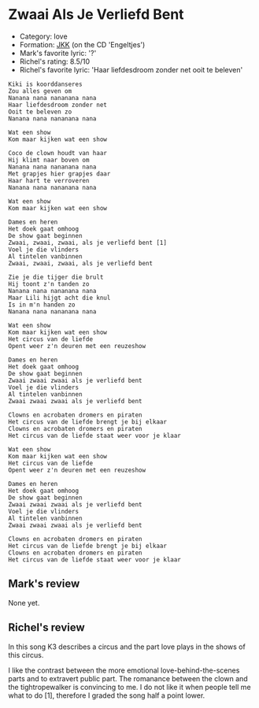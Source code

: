 # Zwaai Als Je Verliefd Bent

 * Category: love
 * Formation: [JKK](Jkk.md) (on the CD 'Engeltjes')
 * Mark's favorite lyric: '?'
 * Richel's rating: 8.5/10
 * Richel's favorite lyric: 'Haar liefdesdroom zonder net ooit te beleven'



```
Kiki is koorddanseres
Zou alles geven om
Nanana nana nananana nana
Haar liefdesdroom zonder net
Ooit te beleven zo
Nanana nana nananana nana

Wat een show
Kom maar kijken wat een show

Coco de clown houdt van haar
Hij klimt naar boven om
Nanana nana nananana nana
Met grapjes hier grapjes daar
Haar hart te verroveren
Nanana nana nananana nana

Wat een show
Kom maar kijken wat een show

Dames en heren
Het doek gaat omhoog
De show gaat beginnen
Zwaai, zwaai, zwaai, als je verliefd bent [1]
Voel je die vlinders
Al tintelen vanbinnen
Zwaai, zwaai, zwaai, als je verliefd bent

Zie je die tijger die brult
Hij toont z'n tanden zo
Nanana nana nananana nana
Maar Lili hijgt acht die knul
Is in m'n handen zo
Nanana nana nananana nana

Wat een show
Kom maar kijken wat een show
Het circus van de liefde
Opent weer z'n deuren met een reuzeshow

Dames en heren
Het doek gaat omhoog
De show gaat beginnen
Zwaai zwaai zwaai als je verliefd bent
Voel je die vlinders
Al tintelen vanbinnen
Zwaai zwaai zwaai als je verliefd bent

Clowns en acrobaten dromers en piraten
Het circus van de liefde brengt je bij elkaar
Clowns en acrobaten dromers en piraten
Het circus van de liefde staat weer voor je klaar

Wat een show
Kom maar kijken wat een show
Het circus van de liefde
Opent weer z'n deuren met een reuzeshow

Dames en heren
Het doek gaat omhoog
De show gaat beginnen
Zwaai zwaai zwaai als je verliefd bent
Voel je die vlinders
Al tintelen vanbinnen
Zwaai zwaai zwaai als je verliefd bent

Clowns en acrobaten dromers en piraten
Het circus van de liefde brengt je bij elkaar
Clowns en acrobaten dromers en piraten
Het circus van de liefde staat weer voor je klaar 
```

## Mark's review

None yet.

## Richel's review

In this song K3 describes a circus and the part love plays in the shows of this circus.

I like the contrast between the more emotional love-behind-the-scenes parts and to extravert public part.
The romanance between the clown and the tightropewalker is convincing to me. I do not like
it when people tell me what to do [1], therefore I graded the song half a point lower.
